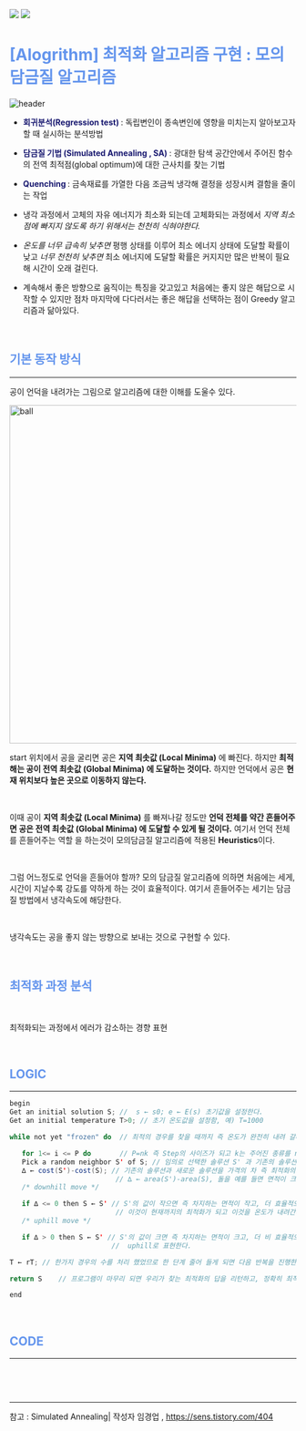 <img src="https://img.shields.io/badge/Hyunnna-01FF95?style=flat-square&logo=Github&logoColor=white"/>  <img src="https://img.shields.io/badge/Java-EF2D5E?style=flat-square&logo=Java&logoColor=white"/>

# **<span style="color: CornFlowerBlue"> [Alogrithm] 최적화 알고리즘 구현 : 모의담금질 알고리즘 </span>**

![header](https://capsule-render.vercel.app/api?type=cylinder&color=auto&height=100&section=header&text=모의담금질%20알고리즘&fontSize=40&fontColor=ffffff)
<br />

*  **<span style="color: MidnightBlue"> 회귀분석(Regression test) </span>** : 독립변인이 종속변인에 영향을 미치는지 알아보고자 할 때 실시하는 분석방법 


*  **<span style="color: MidnightBlue"> 담금질 기법 (Simulated Annealing , SA) </span>** : 광대한 탐색 공간안에서 주어진 함수의 전역 최적점(global optimum)에 대한 근사치를 찾는 기법

*  **<span style="color: MidnightBlue"> Quenching </span>** : 금속재료를 가열한 다음 조금씩 냉각해 결정을 성장시켜 결함을 줄이는 작업

*  냉각 과정에서 고체의 자유 에너지가 최소화 되는데 고체화되는 과정에서 _지역 최소점에 빠지지 않도록 하기 위해서는 천천히 식혀야한다._

* *온도를 너무 급속히 낮추면* 평행 상태를 이루어 최소 에너지 상태에 도달할 확률이 낮고 *너무 천천히 낮추면* 최소 에너지에 도달할 확률은 커지지만 많은 반복이 필요해 시간이 오래 걸린다.

* 계속해서 좋은 방향으로 움직이는 특징을 갖고있고 처음에는 좋지 않은 해답으로 시작할 수 있지만 점차 마지막에 다다러서는 좋은 해답을 선택하는 점이 Greedy 알고리즘과 닮아있다.

<br />

## **<span style="color: CornFlowerBlue"> 기본 동작 방식 </span>**

***

공이 언덕을 내려가는 그림으로 알고리즘에 대한 이해를 도울수 있다.

<img width="594" alt="ball" src="https://user-images.githubusercontent.com/62924325/173975942-bc44a2d5-4e9d-4b37-b3ea-2539f20ebb42.png">

<br />

   start 위치에서 공을 굴리면 공은 **지역 최솟값 (Local Minima)** 에 빠진다. 하지만 **최적해는 공이 전역 최솟값 (Global Minima) 에 도달하는 것이다.** 하지만 언덕에서 공은 **현재 위치보다 높은 곳으로 이동하지 않는다.**

<br />

   이때 공이 **지역 최솟값 (Local Minima)** 를 빠져나갈 정도만 **언덕 전체를 약간 흔들어주면 공은 전역 최솟값 (Global Minima) 에 도달할 수 있게 될 것이다.** 여기서 언덕 전체를 흔들어주는 역할 을 하는것이 모의담금질 알고리즘에 적용된 **Heuristics**이다. 

<br />

   그럼 어느정도로 언덕을 흔들어야 할까? 모의 담금질 알고리즘에 의하면 처음에는 세게, 시간이 지날수록 강도를 약하게 하는 것이 효율적이다. 
   여기서 흔들어주는 세기는 담금질 방법에서 냉각속도에 해당한다. 

<br />

   냉각속도는 공을 좋지 않는 방향으로 보내는 것으로 구현할 수 있다. 

<br />

## **<span style="color: CornFlowerBlue"> 최적화 과정 분석 </span>**

<br />

최적화되는 과정에서 에러가 감소하는 경향 표현





<br />

## **<span style="color: CornFlowerBlue"> LOGIC </span>**

***

```java
begin
Get an initial solution S; //  s ← s0; e ← E(s) 초기값을 설정한다.
Get an initial temperature T>0; // 초기 온도값을 설정함, 예) T=1000

while not yet "frozen" do  // 최적의 경우를 찾을 때까지 즉 온도가 완전히 내려 갈때까지 프로그램을 Loop한다.

   for 1<= i <= P do       // P=nk 즉 Step의 사이즈가 되고 k는 주어진 종류를 n은 우리가 결정하게 된다. 즉 STEP사이즈를 결정하게 된다.
   Pick a random neighbor S' of S; // 임의로 선택한 솔루션 S' 과 기존의 솔루션 S를 선택한다.
   ∆ ← cost(S')-cost(S); // 기존의 솔루션과 새로운 솔루션을 가격의 차 즉 최적화의 값의 차를 만든다.
                          // ∆ ← area(S')-area(S), 돌을 예를 들면 면적이 크기가 효율성의 차이이다.
   /* downhill move */

   if ∆ <= 0 then S ← S' // S'의 값이 작으면 즉 차지하는 면적이 작고, 더 효율적으로 배치 되었으면,
                          // 이것이 현재까지의 최적화가 되고 이것을 온도가 내려간다. Downhill로 표현한다.
   /* uphill move */

   if ∆ > 0 then S ← S' // S'의 값이 크면 즉 차지하는 면적이 크고, 더 비 효율적으로 배치 되었으면, 이것을 온도가 올라간다.
                         //  uphill로 표현한다.

T ← rT; // 한가지 경우의 수를 처리 했었므로 한 단계 줄어 들게 되면 다음 반복을 진행한다.

return S    // 프로그램이 마무리 되면 우리가 찾는 최적화의 답을 리턴하고, 정확히 최적화의 답을 찾았으면 이것을 Global Optimization 즉 모든 경우의 수중에서 가장 최적화된 것이다.

end
```

<br />

## **<span style="color: CornFlowerBlue"> CODE </span>**

***
```java

```



<br />


<br />

***

참고 : Simulated Annealing| 작성자 임경업 , https://sens.tistory.com/404

